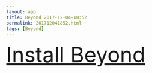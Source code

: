 ```yaml
---
layout: app
title: Beyond 2017-12-04-18:52
permalink: 201712041852.html
tags: [Beyond]
---
```

<div class="pure-g">
    <div class="pure-u-1-1" style="font-size: 4em">
        <a class="pure-button-primary" href="itms-services://?action=download-manifest&url=https%3A%2F%2Flitsungyisigono.github.io%2FTestScript%2Fmanifests%2F201712041852.plist"><i class="fa fa-download" aria-hidden="true"></i>Install Beyond</a>
    </div>
</div>